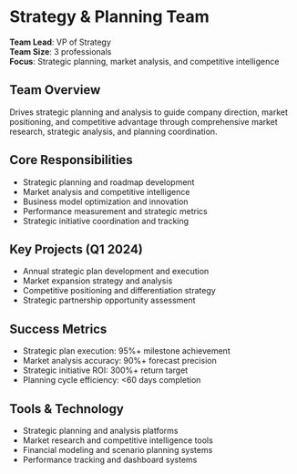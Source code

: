 # Strategy & Planning Team

**Team Lead**: VP of Strategy  
**Team Size**: 3 professionals  
**Focus**: Strategic planning, market analysis, and competitive intelligence  

## Team Overview
Drives strategic planning and analysis to guide company direction, market positioning, and competitive advantage through comprehensive market research, strategic analysis, and planning coordination.

## Core Responsibilities
- Strategic planning and roadmap development
- Market analysis and competitive intelligence
- Business model optimization and innovation
- Performance measurement and strategic metrics
- Strategic initiative coordination and tracking

## Key Projects (Q1 2024)
- Annual strategic plan development and execution
- Market expansion strategy and analysis
- Competitive positioning and differentiation strategy
- Strategic partnership opportunity assessment

## Success Metrics
- Strategic plan execution: 95%+ milestone achievement
- Market analysis accuracy: 90%+ forecast precision
- Strategic initiative ROI: 300%+ return target
- Planning cycle efficiency: <60 days completion

## Tools & Technology
- Strategic planning and analysis platforms
- Market research and competitive intelligence tools
- Financial modeling and scenario planning systems
- Performance tracking and dashboard systems 